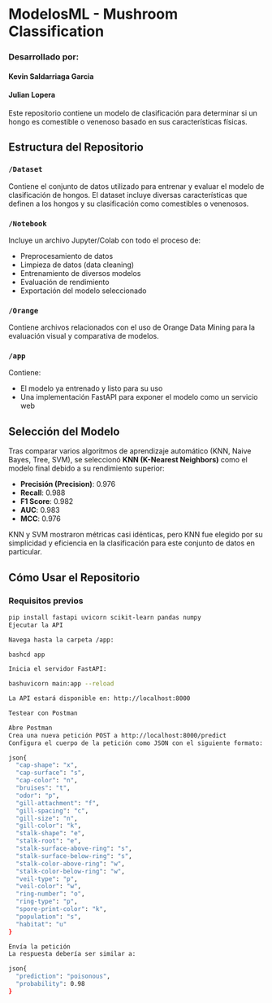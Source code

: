 # ModelosML - Mushroom Classification

### Desarrollado por: 
#### Kevin Saldarriaga Garcia
#### Julian Lopera

Este repositorio contiene un modelo de clasificación para determinar si un hongo es comestible o venenoso basado en sus características físicas.

## Estructura del Repositorio

### `/Dataset`
Contiene el conjunto de datos utilizado para entrenar y evaluar el modelo de clasificación de hongos. El dataset incluye diversas características que definen a los hongos y su clasificación como comestibles o venenosos.

### `/Notebook`
Incluye un archivo Jupyter/Colab con todo el proceso de:
- Preprocesamiento de datos
- Limpieza de datos (data cleaning)
- Entrenamiento de diversos modelos
- Evaluación de rendimiento
- Exportación del modelo seleccionado

### `/Orange`
Contiene archivos relacionados con el uso de Orange Data Mining para la evaluación visual y comparativa de modelos.

### `/app`
Contiene:
- El modelo ya entrenado y listo para su uso
- Una implementación FastAPI para exponer el modelo como un servicio web

## Selección del Modelo

Tras comparar varios algoritmos de aprendizaje automático (KNN, Naive Bayes, Tree, SVM), se seleccionó **KNN (K-Nearest Neighbors)** como el modelo final debido a su rendimiento superior:

- **Precisión (Precision)**: 0.976
- **Recall**: 0.988
- **F1 Score**: 0.982
- **AUC**: 0.983
- **MCC**: 0.976

KNN y SVM mostraron métricas casi idénticas, pero KNN fue elegido por su simplicidad y eficiencia en la clasificación para este conjunto de datos en particular.

## Cómo Usar el Repositorio

### Requisitos previos
```bash
pip install fastapi uvicorn scikit-learn pandas numpy
Ejecutar la API

Navega hasta la carpeta /app:

bashcd app

Inicia el servidor FastAPI:

bashuvicorn main:app --reload

La API estará disponible en: http://localhost:8000

Testear con Postman

Abre Postman
Crea una nueva petición POST a http://localhost:8000/predict
Configura el cuerpo de la petición como JSON con el siguiente formato:

json{
  "cap-shape": "x",
  "cap-surface": "s",
  "cap-color": "n",
  "bruises": "t",
  "odor": "p",
  "gill-attachment": "f",
  "gill-spacing": "c",
  "gill-size": "n",
  "gill-color": "k",
  "stalk-shape": "e",
  "stalk-root": "e",
  "stalk-surface-above-ring": "s",
  "stalk-surface-below-ring": "s",
  "stalk-color-above-ring": "w",
  "stalk-color-below-ring": "w",
  "veil-type": "p",
  "veil-color": "w",
  "ring-number": "o",
  "ring-type": "p",
  "spore-print-color": "k",
  "population": "s",
  "habitat": "u"
}

Envía la petición
La respuesta debería ser similar a:

json{
  "prediction": "poisonous",
  "probability": 0.98
}

